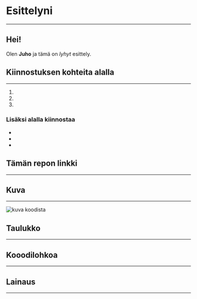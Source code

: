 # Esittelyni
---
## Hei!

Olen **Juho** ja tämä on *lyhyt* esittely.

## Kiinnostuksen kohteita alalla
---
1.
2.
3.

### Lisäksi alalla kiinnostaa
-
-
-
## Tämän repon linkki
---

## Kuva
---
![kuva koodista](https://www.pexels.com/fi-fi/kuva/577585/)

## Taulukko
---

## Kooodilohkoa
---

## Lainaus
---

